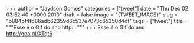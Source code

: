 
+++
author = "Jaydson Gomes"
categories = ["tweet"]
date = "Thu Dec 02 03:52:40 +0000 2010"
draft = false
image = "{TWEET_IMAGE}"
slug = "b884bf4fb86adb62359d6c537e7073c65350d4df"
tags = ["tweet"]
title = """Esse é o Gif do ano http:..."""
+++
Esse é o Gif do ano http://goo.gl/XTqt6
